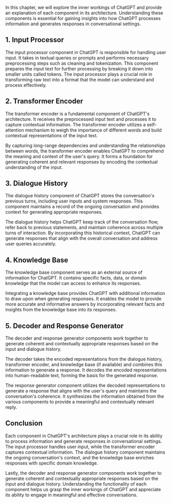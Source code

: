 

In this chapter, we will explore the inner workings of ChatGPT and provide an explanation of each component in its architecture. Understanding these components is essential for gaining insights into how ChatGPT processes information and generates responses in conversational settings.

1\. Input Processor
------------------

The input processor component in ChatGPT is responsible for handling user input. It takes in textual queries or prompts and performs necessary preprocessing steps such as cleaning and tokenization. This component prepares the input text for further processing by breaking it down into smaller units called tokens. The input processor plays a crucial role in transforming raw text into a format that the model can understand and process effectively.

2\. Transformer Encoder
----------------------

The transformer encoder is a fundamental component of ChatGPT's architecture. It receives the preprocessed input text and processes it to capture contextual information. The transformer encoder utilizes a self-attention mechanism to weigh the importance of different words and build contextual representations of the input text.

By capturing long-range dependencies and understanding the relationships between words, the transformer encoder enables ChatGPT to comprehend the meaning and context of the user's query. It forms a foundation for generating coherent and relevant responses by encoding the contextual understanding of the input.

3\. Dialogue History
-------------------

The dialogue history component of ChatGPT stores the conversation's previous turns, including user inputs and system responses. This component maintains a record of the ongoing conversation and provides context for generating appropriate responses.

The dialogue history helps ChatGPT keep track of the conversation flow, refer back to previous statements, and maintain coherence across multiple turns of interaction. By incorporating this historical context, ChatGPT can generate responses that align with the overall conversation and address user queries accurately.

4\. Knowledge Base
-----------------

The knowledge base component serves as an external source of information for ChatGPT. It contains specific facts, data, or domain knowledge that the model can access to enhance its responses.

Integrating a knowledge base provides ChatGPT with additional information to draw upon when generating responses. It enables the model to provide more accurate and informative answers by incorporating relevant facts and insights from the knowledge base into its responses.

5\. Decoder and Response Generator
---------------------------------

The decoder and response generator components work together to generate coherent and contextually appropriate responses based on the input and dialogue history.

The decoder takes the encoded representations from the dialogue history, transformer encoder, and knowledge base (if available) and combines this information to generate a response. It decodes the encoded representations into human-readable text, forming the basis for the generated response.

The response generator component utilizes the decoded representations to generate a response that aligns with the user's query and maintains the conversation's coherence. It synthesizes the information obtained from the various components to provide a meaningful and contextually relevant reply.

Conclusion
----------

Each component in ChatGPT's architecture plays a crucial role in its ability to process information and generate responses in conversational settings. The input processor handles user input, while the transformer encoder captures contextual information. The dialogue history component maintains the ongoing conversation's context, and the knowledge base enriches responses with specific domain knowledge.

Lastly, the decoder and response generator components work together to generate coherent and contextually appropriate responses based on the input and dialogue history. Understanding the functionality of each component helps us grasp the inner workings of ChatGPT and appreciate its ability to engage in meaningful and effective conversations.
